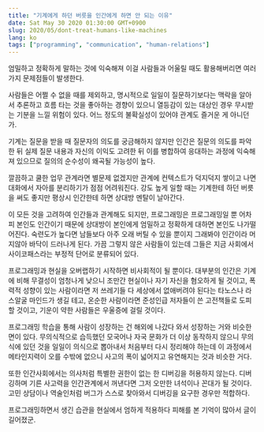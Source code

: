 ```yaml
---
title: "기계에게 하던 버릇을 인간에게 하면 안 되는 이유"
date: Sat May 30 2020 01:30:00 GMT+0900
slug: 2020/05/dont-treat-humans-like-machines
lang: ko
tags: ["programming", "communication", "human-relations"]
---
```


엄밀하고 정확하게 말하는 것에 익숙해져 이걸 사람들과 어울릴 때도 활용해버리면 여러 가지 문제점들이 발생한다.

사람들은 어쩔 수 없을 때를 제외하고, 명시적으로 일일이 질문하기보다는 맥락을 알아서 추론하고 흐름 타는 것을 좋아하는 경향이 있으니 열등감이 있는 대상인 경우 무시받는 기분을 느낄 위험이 있다. 어느 정도의 불확실성이 있어야 관계도 즐거운 게 아니던가.

기계는 질문을 받을 때 질문자의 의도를 궁금해하지 않지만 인간은 질문의 의도를 파악한 뒤 실제 질문 내용과 자신의 이익도 고려한 뒤 이를 병합하여 응대하는 과정에 익숙해져 있으므로 질의의 순수성이 왜곡될 가능성이 높다.

깔끔하고 쿨한 업무 관계라면 별문제 없겠지만 관계에 컨텍스트가 덕지덕지 쌓이고 나면 대화에서 자아를 분리하기가 점점 어려워진다. 강도 높게 일할 때는 기계한테 하던 버릇을 써도 좋지만 평상시 인간한테 하면 상대방 멘탈이 날아간다.

이 모든 것을 고려하여 인간들과 관계해도 되지만, 프로그래밍은 프로그래밍일 뿐 어차피 본인도 인간이기 때문에 상대방이 본인에게 엄밀하고 정확하게 대하면 본인도 나가떨어진다. 숙련도가 높다면 남들보다 아주 오래 버틸 수 있을 뿐이지 그래봐야 인간이라 머지않아 바닥이 드러나게 된다. 가끔 그렇지 않은 사람들이 있는데 그들은 지금 사회에서 사이코패스라는 부정적 단어로 분류되어 있다.

프로그래밍과 현실을 오버랩하기 시작하면 비사회적이 될 뿐이다. 대부분의 인간은 기계에 비해 무결성이 엄청나게 낮으니 조만간 현실이나 자기 자신을 혐오하게 될 것이고, 폭력적 성향이 있는 사람이라면 저 쓰레기들 다 세상에서 없애버려야 된다는 타노스나 라스알굴 마인드가 생길 테고, 온순한 사람이라면 준성인급 저자들이 쓴 고전책들로 도피할 것이고, 기운이 약한 사람들은 우울증에 걸릴 것이다.

프로그래밍 학습을 통해 사람이 성장하는 건 해외에 나갔다 와서 성장하는 거와 비슷한 면이 있다. 무의식적으로 습득했던 모국어나 자국 문화가 더 이상 동작하지 않으니 무의식에 있던 것을 일일이 의식으로 뽑아내서 처음부터 다시 정리해야 하는데 이 과정에서 메타인지력이 오를 수밖에 없으니 사고의 폭이 넓어지고 유연해지는 것과 비슷한 거다.

또한 인간사회에서는 의사처럼 특별한 권한이 없는 한 디버깅을 허용하지 않는다. 디버깅하며 기른 사고력을 인간관계에서 꺼낸다면 그저 오만한 녀석이나 꼰대가 될 것이다. 고민 상담이나 역술인처럼 버그가 스스로 찾아와서 디버깅을 요구한 경우만 적합하다.

프로그래밍하면서 생긴 습관을 현실에서 엄하게 적용하다 피해를 본 기억이 많아서 글이 길어졌군.
